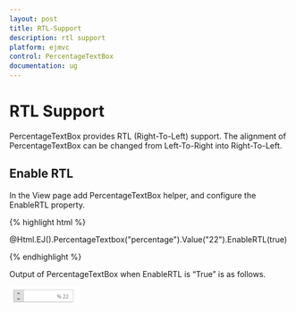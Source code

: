```yaml
---
layout: post
title: RTL-Support
description: rtl support
platform: ejmvc
control: PercentageTextBox
documentation: ug
---
```


# RTL Support

PercentageTextBox provides RTL (Right-To-Left) support. The alignment of PercentageTextBox can be changed from Left-To-Right into Right-To-Left.

## Enable RTL

In the View page add PercentageTextBox helper, and configure the EnableRTL property.





{% highlight html %}

@Html.EJ().PercentageTextbox("percentage").Value("22").EnableRTL(true)

{% endhighlight %}

Output of PercentageTextBox when EnableRTL is “True” is as follows. 

![](RTL-Support_images/RTL-Support_img1.png)




